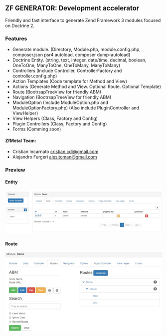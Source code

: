 ## ZF GENERATOR: Development accelerator

Friendly and fast interface to generate Zend Framework 3 modules focused on Doctrine 2.

### Features
- Generate module. (Directory, Module.php, module.config.php, composer.json psr4 autoload, composer dump-autoload)
- Doctrine Entity. (string, text, integer, date/time, decimal, boolean, OneToOne, ManyToOne, OneToMany, ManyToMany)
- Controllers (Include Controller, ControllerFactory and controller.config.php)
- Action Templates (Code template for Method and View)
- Actions (Generate Method and View. Optional Route. Optional Template)
- Route (BootrsapTreeView for friendly ABM)
- Navigation (BootrsapTreeView for friendly ABM)
- ModuleOption (Include ModuleOption.php and ModuleOptionFactory.php) (Also include PluginController and ViewHelper)
- View Helpers (Class, Factory and Config)
- Plugin Controllers (Class, Factory and Config)
- Forms (Comming soon)

#### ZfMetal Team:
- Cristian Incarnato cristian.cdi@gmail.com
- Alejandro Furgeri alesitoman@gmail.com


### Preview

#### Entity
![alt text](/docs/img/generator_entity.jpg)

#### Route
![alt text](/docs/img/generator_route.jpg)